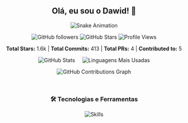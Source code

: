 <div align="center">
  <h2>Olá, eu sou o Dawid! 👋</h2>

  <!-- Animação da Cobrinha -->
  <p align="center">
    <img src="https://raw.githubusercontent.com/Dawid-01/Dawid-01/output/dist/snake.svg" alt="Snake Animation" />
  </p>

  <!-- Badges de Seguidores e Estrelas -->
  <p>
    <img src="https://img.shields.io/github/followers/Dawid-01?label=Followers&style=social" alt="GitHub followers" />
    <img src="https://img.shields.io/github/stars/Dawid-01?label=Stars&style=social" alt="GitHub Stars" />
    <img src="https://komarev.com/ghpvc/?username=Dawid-01&label=Profile%20Views&color=blue&style=flat" alt="Profile Views" />
  </p>

  <!-- Estatísticas Gerais -->
  <p>
    <b>Total Stars:</b> 1.6k | <b>Total Commits:</b> 413 | <b>Total PRs:</b> 4 | <b>Contributed to:</b> 5
  </p>

  <!-- Seção com Stats e Linguagens lado a lado -->
  <div style="display: flex; justify-content: center; gap: 20px;">
    <img src="https://github-readme-stats.vercel.app/api?username=Dawid-01&show_icons=true&theme=tokyonight&include_all_commits=true&count_private=true" alt="GitHub Stats" />
    <img src="https://github-readme-stats.vercel.app/api/top-langs/?username=Dawid-01&layout=compact&langs_count=6&theme=tokyonight" alt="Linguagens Mais Usadas" />
  </div>

  <!-- Gráfico de Contribuições -->
  <p align="center">
    <img src="https://github-readme-activity-graph.vercel.app/graph?username=Dawid-01&theme=github-compact" alt="GitHub Contributions Graph" />
  </p>

  <br/>

  <!-- Seção de Skills com as tecnologias específicas -->
  <h3>🛠️ Tecnologias e Ferramentas</h3>
  <p align="center">
    <img src="https://skillicons.dev/icons?i=python,php,js,html,css,mysql,linux,java" alt="Skills" />
  </p>


